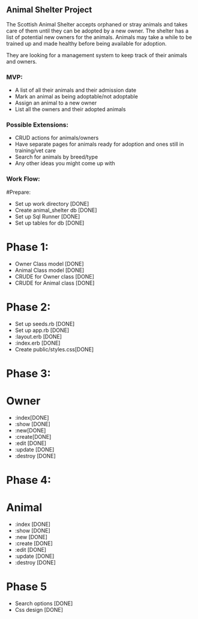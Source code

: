 ## Animal Shelter Project

The Scottish Animal Shelter accepts orphaned or stray animals and takes care of them until they can be adopted by a new owner. The shelter has a list of potential new owners for the animals. Animals may take a while to be trained up and made healthy before being available for adoption.

They are looking for a management system to keep track of their animals and owners.

### MVP:

 - A list of all their animals and their admission date
 - Mark an animal as being adoptable/not adoptable
 - Assign an animal to a new owner
 - List all the owners and their adopted animals

### Possible Extensions:

 - CRUD actions for animals/owners
 - Have separate pages for animals ready for adoption and ones still in training/vet care
 - Search for animals by breed/type
 - Any other ideas you might come up with

### Work Flow:
#Prepare:
- Set up work directory [DONE]
- Create animal_shelter db [DONE]
- Set up Sql Runner [DONE]
- Set up tables for db [DONE]

# Phase 1:
- Owner Class model [DONE]
- Animal Class model [DONE]
- CRUDE for Owner class [DONE]
- CRUDE for Animal class [DONE]

# Phase 2:
- Set up seeds.rb [DONE]
- Set up app.rb [DONE]
- :layout.erb [DONE]
- :index.erb [DONE]
- Create public/styles.css[DONE]

# Phase 3:
# Owner
- :index[DONE]
- :show [DONE]
- :new[DONE]
- :create[DONE]
- :edit [DONE]
- :update [DONE]
- :destroy [DONE]

# Phase 4:
# Animal
- :index [DONE]
- :show [DONE]
- :new [DONE]
- :create [DONE]
- :edit [DONE]
- :update [DONE]
- :destroy [DONE]

# Phase 5
- Search options [DONE]
- Css design [DONE]

 <!-- EOF -->
